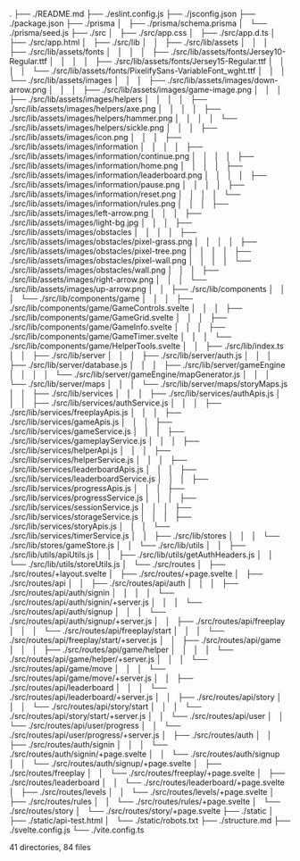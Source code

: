 .
├── ./README.md
├── ./eslint.config.js
├── ./jsconfig.json
├── ./package.json
├── ./prisma
│   ├── ./prisma/schema.prisma
│   └── ./prisma/seed.js
├── ./src
│   ├── ./src/app.css
│   ├── ./src/app.d.ts
│   ├── ./src/app.html
│   ├── ./src/lib
│   │   ├── ./src/lib/assets
│   │   │   ├── ./src/lib/assets/fonts
│   │   │   │   ├── ./src/lib/assets/fonts/Jersey10-Regular.ttf
│   │   │   │   ├── ./src/lib/assets/fonts/Jersey15-Regular.ttf
│   │   │   │   └── ./src/lib/assets/fonts/PixelifySans-VariableFont_wght.ttf
│   │   │   └── ./src/lib/assets/images
│   │   │       ├── ./src/lib/assets/images/down-arrow.png
│   │   │       ├── ./src/lib/assets/images/game-image.png
│   │   │       ├── ./src/lib/assets/images/helpers
│   │   │       │   ├── ./src/lib/assets/images/helpers/axe.png
│   │   │       │   ├── ./src/lib/assets/images/helpers/hammer.png
│   │   │       │   └── ./src/lib/assets/images/helpers/sickle.png
│   │   │       ├── ./src/lib/assets/images/icon.png
│   │   │       ├── ./src/lib/assets/images/information
│   │   │       │   ├── ./src/lib/assets/images/information/continue.png
│   │   │       │   ├── ./src/lib/assets/images/information/home.png
│   │   │       │   ├── ./src/lib/assets/images/information/leaderboard.png
│   │   │       │   ├── ./src/lib/assets/images/information/pause.png
│   │   │       │   ├── ./src/lib/assets/images/information/reset.png
│   │   │       │   └── ./src/lib/assets/images/information/rules.png
│   │   │       ├── ./src/lib/assets/images/left-arrow.png
│   │   │       ├── ./src/lib/assets/images/light-bg.jpg
│   │   │       ├── ./src/lib/assets/images/obstacles
│   │   │       │   ├── ./src/lib/assets/images/obstacles/pixel-grass.png
│   │   │       │   ├── ./src/lib/assets/images/obstacles/pixel-tree.png
│   │   │       │   ├── ./src/lib/assets/images/obstacles/pixel-wall.png
│   │   │       │   └── ./src/lib/assets/images/obstacles/wall.png
│   │   │       ├── ./src/lib/assets/images/right-arrow.png
│   │   │       └── ./src/lib/assets/images/up-arrow.png
│   │   ├── ./src/lib/components
│   │   │   └── ./src/lib/components/game
│   │   │       ├── ./src/lib/components/game/GameControls.svelte
│   │   │       ├── ./src/lib/components/game/GameGrid.svelte
│   │   │       ├── ./src/lib/components/game/GameInfo.svelte
│   │   │       ├── ./src/lib/components/game/GameTimer.svelte
│   │   │       └── ./src/lib/components/game/HelperTools.svelte
│   │   ├── ./src/lib/index.ts
│   │   ├── ./src/lib/server
│   │   │   ├── ./src/lib/server/auth.js
│   │   │   ├── ./src/lib/server/database.js
│   │   │   ├── ./src/lib/server/gameEngine
│   │   │   │   └── ./src/lib/server/gameEngine/mapGenerator.js
│   │   │   └── ./src/lib/server/maps
│   │   │       └── ./src/lib/server/maps/storyMaps.js
│   │   ├── ./src/lib/services
│   │   │   ├── ./src/lib/services/authApis.js
│   │   │   ├── ./src/lib/services/authService.js
│   │   │   ├── ./src/lib/services/freeplayApis.js
│   │   │   ├── ./src/lib/services/gameApis.js
│   │   │   ├── ./src/lib/services/gameService.js
│   │   │   ├── ./src/lib/services/gameplayService.js
│   │   │   ├── ./src/lib/services/helperApi.js
│   │   │   ├── ./src/lib/services/helperService.js
│   │   │   ├── ./src/lib/services/leaderboardApis.js
│   │   │   ├── ./src/lib/services/leaderboardService.js
│   │   │   ├── ./src/lib/services/progressApis.js
│   │   │   ├── ./src/lib/services/progressService.js
│   │   │   ├── ./src/lib/services/sessionService.js
│   │   │   ├── ./src/lib/services/storageService.js
│   │   │   ├── ./src/lib/services/storyApis.js
│   │   │   └── ./src/lib/services/timerService.js
│   │   ├── ./src/lib/stores
│   │   │   └── ./src/lib/stores/gameStore.js
│   │   └── ./src/lib/utils
│   │       ├── ./src/lib/utils/apiUtils.js
│   │       ├── ./src/lib/utils/getAuthHeaders.js
│   │       └── ./src/lib/utils/storeUtils.js
│   └── ./src/routes
│       ├── ./src/routes/+layout.svelte
│       ├── ./src/routes/+page.svelte
│       ├── ./src/routes/api
│       │   ├── ./src/routes/api/auth
│       │   │   ├── ./src/routes/api/auth/signin
│       │   │   │   └── ./src/routes/api/auth/signin/+server.js
│       │   │   └── ./src/routes/api/auth/signup
│       │   │       └── ./src/routes/api/auth/signup/+server.js
│       │   ├── ./src/routes/api/freeplay
│       │   │   └── ./src/routes/api/freeplay/start
│       │   │       └── ./src/routes/api/freeplay/start/+server.js
│       │   ├── ./src/routes/api/game
│       │   │   ├── ./src/routes/api/game/helper
│       │   │   │   └── ./src/routes/api/game/helper/+server.js
│       │   │   └── ./src/routes/api/game/move
│       │   │       └── ./src/routes/api/game/move/+server.js
│       │   ├── ./src/routes/api/leaderboard
│       │   │   └── ./src/routes/api/leaderboard/+server.js
│       │   ├── ./src/routes/api/story
│       │   │   └── ./src/routes/api/story/start
│       │   │       └── ./src/routes/api/story/start/+server.js
│       │   └── ./src/routes/api/user
│       │       └── ./src/routes/api/user/progress
│       │           └── ./src/routes/api/user/progress/+server.js
│       ├── ./src/routes/auth
│       │   ├── ./src/routes/auth/signin
│       │   │   └── ./src/routes/auth/signin/+page.svelte
│       │   └── ./src/routes/auth/signup
│       │       └── ./src/routes/auth/signup/+page.svelte
│       ├── ./src/routes/freeplay
│       │   └── ./src/routes/freeplay/+page.svelte
│       ├── ./src/routes/leaderboard
│       │   └── ./src/routes/leaderboard/+page.svelte
│       ├── ./src/routes/levels
│       │   └── ./src/routes/levels/+page.svelte
│       ├── ./src/routes/rules
│       │   └── ./src/routes/rules/+page.svelte
│       └── ./src/routes/story
│           └── ./src/routes/story/+page.svelte
├── ./static
│   ├── ./static/api-test.html
│   └── ./static/robots.txt
├── ./structure.md
├── ./svelte.config.js
└── ./vite.config.ts

41 directories, 84 files
